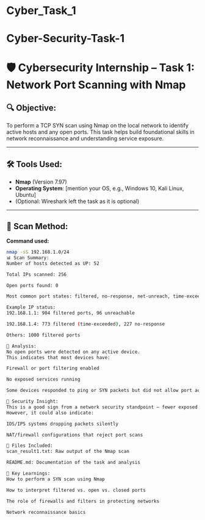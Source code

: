 # Cyber_Task_1
# Cyber-Security-Task-1
# 🛡️ Cybersecurity Internship – Task 1: Network Port Scanning with Nmap

## 🔍 Objective:
To perform a TCP SYN scan using Nmap on the local network to identify active hosts and any open ports. This task helps build foundational skills in network reconnaissance and understanding service exposure.

---

## 🛠️ Tools Used:
- **Nmap** (Version 7.97)
- **Operating System**: [mention your OS, e.g., Windows 10, Kali Linux, Ubuntu]
- (Optional: Wireshark left the task as it is optional) 

---

## 📡 Scan Method:
**Command used:**
```bash
nmap -sS 192.168.1.0/24
📊 Scan Summary:
Number of hosts detected as UP: 52

Total IPs scanned: 256

Open ports found: 0

Most common port states: filtered, no-response, net-unreach, time-exceeded

Example IP status:
192.168.1.1: 904 filtered ports, 96 unreachable

192.168.1.4: 773 filtered (time-exceeded), 227 no-response

Others: 1000 filtered ports

🧠 Analysis:
No open ports were detected on any active device.
This indicates that most devices have:

Firewall or port filtering enabled

No exposed services running

Some devices responded to ping or SYN packets but did not allow port access

🔐 Security Insight:
This is a good sign from a network security standpoint — fewer exposed services reduce the attack surface.
However, it could also indicate:

IDS/IPS systems dropping packets silently

NAT/firewall configurations that reject port scans

📁 Files Included:
scan_result1.txt: Raw output of the Nmap scan

README.md: Documentation of the task and analysis

📌 Key Learnings:
How to perform a SYN scan using Nmap

How to interpret filtered vs. open vs. closed ports

The role of firewalls and filters in protecting networks

Network reconnaissance basics
